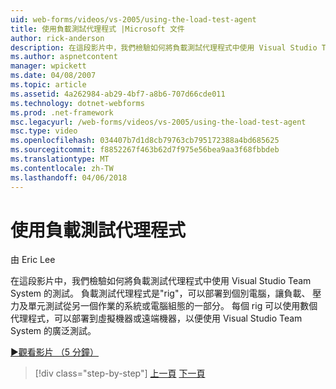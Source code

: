```yaml
---
uid: web-forms/videos/vs-2005/using-the-load-test-agent
title: 使用負載測試代理程式 |Microsoft 文件
author: rick-anderson
description: 在這段影片中，我們檢驗如何將負載測試代理程式中使用 Visual Studio Team System 的測試。 負載測試代理程式是一部分 '...
ms.author: aspnetcontent
manager: wpickett
ms.date: 04/08/2007
ms.topic: article
ms.assetid: 4a262984-ab29-4bf7-a8b6-707d66cde011
ms.technology: dotnet-webforms
ms.prod: .net-framework
msc.legacyurl: /web-forms/videos/vs-2005/using-the-load-test-agent
msc.type: video
ms.openlocfilehash: 034407b7d1d8cb79763cb795172388a4bd685625
ms.sourcegitcommit: f8852267f463b62d7f975e56bea9aa3f68fbbdeb
ms.translationtype: MT
ms.contentlocale: zh-TW
ms.lasthandoff: 04/06/2018
---
```

<a name="using-the-load-test-agent"></a>使用負載測試代理程式
====================
由 Eric Lee

在這段影片中，我們檢驗如何將負載測試代理程式中使用 Visual Studio Team System 的測試。 負載測試代理程式是"rig"，可以部署到個別電腦，讓負載、 壓力及單元測試從另一個作業的系統或電腦組態的一部分。 每個 rig 可以使用數個代理程式，可以部署到虛擬機器或遠端機器，以便使用 Visual Studio Team System 的廣泛測試。

[&#9654;觀看影片 （5 分鐘）](https://channel9.msdn.com/Blogs/ASP-NET-Site-Videos/using-the-load-test-agent)

> [!div class="step-by-step"]
> [上一頁](the-effects-of-caching.md)
> [下一頁](the-effects-of-viewstate.md)
